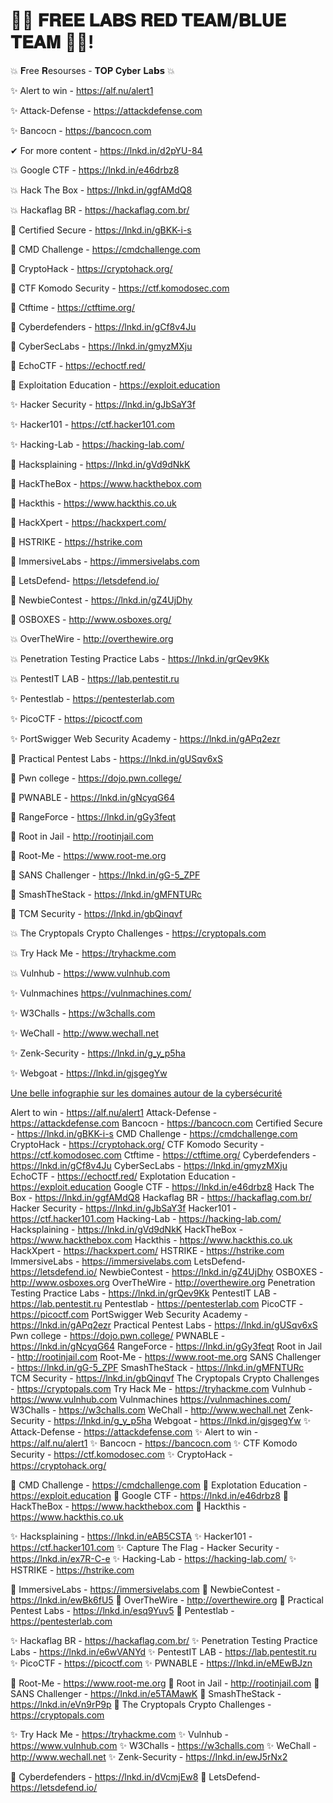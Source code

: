 # 🔴🔵 𝐅𝐑𝐄𝐄 𝐋𝐀𝐁𝐒 𝐑𝐄𝐃 𝐓𝐄𝐀𝐌/𝐁𝐋𝐔𝐄 𝐓𝐄𝐀𝐌 🔵🔴!

💥 𝐅ree 𝐑esourses - 𝐓𝐎𝐏 𝐂𝐲𝐛𝐞𝐫 𝐋𝐚𝗯𝘀 💥

✨ Alert to win - https://alf.nu/alert1

✨ Attack-Defense - https://attackdefense.com

✨ Bancocn - https://bancocn.com


✔ For more content - https://lnkd.in/d2pYU-84


💥 Google CTF - https://lnkd.in/e46drbz8

💥 Hack The Box - https://lnkd.in/ggfAMdQ8

💥 Hackaflag BR - https://hackaflag.com.br/


🎡 Certified Secure - https://lnkd.in/gBKK-i-s

🎡 CMD Challenge - https://cmdchallenge.com

🎡 CryptoHack - https://cryptohack.org/


🧶 CTF Komodo Security - https://ctf.komodosec.com

🧶 Ctftime - https://ctftime.org/

🧶 Cyberdefenders - https://lnkd.in/gCf8v4Ju


🎇 CyberSecLabs - https://lnkd.in/gmyzMXju

🎇 EchoCTF - https://echoctf.red/

🎇 Exploitation Education - https://exploit.education


✨ Hacker Security - https://lnkd.in/gJbSaY3f

✨ Hacker101 - https://ctf.hacker101.com

✨ Hacking-Lab - https://hacking-lab.com/


🎡 Hacksplaining - https://lnkd.in/gVd9dNkK

🎡 HackTheBox - https://www.hackthebox.com

🎡 Hackthis - https://www.hackthis.co.uk


🧶 HackXpert - https://hackxpert.com/

🧶 HSTRIKE - https://hstrike.com

🧶 ImmersiveLabs - https://immersivelabs.com


🎇 LetsDefend- https://letsdefend.io/

🎇 NewbieContest - https://lnkd.in/gZ4UjDhy

🎇 OSBOXES - http://www.osboxes.org/


💥 OverTheWire - http://overthewire.org

💥 Penetration Testing Practice Labs - https://lnkd.in/grQev9Kk

💥 PentestIT LAB - https://lab.pentestit.ru


✨ Pentestlab - https://pentesterlab.com

✨ PicoCTF - https://picoctf.com

✨ PortSwigger Web Security Academy - https://lnkd.in/gAPq2ezr


🎡 Practical Pentest Labs - https://lnkd.in/gUSqv6xS

🎡 Pwn college - https://dojo.pwn.college/

🎡 PWNABLE - https://lnkd.in/gNcyqG64


🧶 RangeForce - https://lnkd.in/gGy3feqt

🧶 Root in Jail - http://rootinjail.com

🧶 Root-Me - https://www.root-me.org


🎇 SANS Challenger - https://lnkd.in/gG-5_ZPF

🎇 SmashTheStack - https://lnkd.in/gMFNTURc

🎇 TCM Security - https://lnkd.in/gbQinqvf


💥 The Cryptopals Crypto Challenges - https://cryptopals.com

💥 Try Hack Me - https://tryhackme.com

💥 Vulnhub - https://www.vulnhub.com


✨ Vulnmachines https://vulnmachines.com/

✨ W3Challs - https://w3challs.com

✨ WeChall - http://www.wechall.net

✨ Zenk-Security - https://lnkd.in/g_y_p5ha

✨ Webgoat - https://lnkd.in/gjsgegYw

[Une belle infographie sur les domaines autour de la cybersécurité](https://user-images.githubusercontent.com/88338613/216723642-25c5890a-3b54-4b7f-b0f5-1cdfb95ddee5.jpg)


Alert to win - https://alf.nu/alert1
Attack-Defense - https://attackdefense.com
Bancocn - https://bancocn.com
Certified Secure - https://lnkd.in/gBKK-i-s
CMD Challenge - https://cmdchallenge.com
CryptoHack - https://cryptohack.org/
CTF Komodo Security - https://ctf.komodosec.com
Ctftime - https://ctftime.org/
Cyberdefenders - https://lnkd.in/gCf8v4Ju
CyberSecLabs - https://lnkd.in/gmyzMXju
EchoCTF - https://echoctf.red/
Explotation Education - https://exploit.education
Google CTF - https://lnkd.in/e46drbz8
Hack The Box - https://lnkd.in/ggfAMdQ8
Hackaflag BR - https://hackaflag.com.br/
Hacker Security - https://lnkd.in/gJbSaY3f
Hacker101 - https://ctf.hacker101.com
Hacking-Lab - https://hacking-lab.com/
Hacksplaining - https://lnkd.in/gVd9dNkK
HackTheBox - https://www.hackthebox.com
Hackthis - https://www.hackthis.co.uk
HackXpert - https://hackxpert.com/
HSTRIKE - https://hstrike.com
ImmersiveLabs - https://immersivelabs.com
LetsDefend- https://letsdefend.io/
NewbieContest - https://lnkd.in/gZ4UjDhy
OSBOXES - http://www.osboxes.org
OverTheWire - http://overthewire.org
Penetration Testing Practice Labs - https://lnkd.in/grQev9Kk
PentestIT LAB - https://lab.pentestit.ru
Pentestlab - https://pentesterlab.com
PicoCTF - https://picoctf.com
PortSwigger Web Security Academy - https://lnkd.in/gAPq2ezr
Practical Pentest Labs - https://lnkd.in/gUSqv6xS
Pwn college - https://dojo.pwn.college/
PWNABLE - https://lnkd.in/gNcyqG64
RangeForce - https://lnkd.in/gGy3feqt
Root in Jail - http://rootinjail.com
Root-Me - https://www.root-me.org
SANS Challenger - https://lnkd.in/gG-5_ZPF
SmashTheStack - https://lnkd.in/gMFNTURc
TCM Security - https://lnkd.in/gbQinqvf
The Cryptopals Crypto Challenges - https://cryptopals.com
Try Hack Me - https://tryhackme.com
Vulnhub - https://www.vulnhub.com
Vulnmachines https://vulnmachines.com/
W3Challs - https://w3challs.com
WeChall - http://www.wechall.net
Zenk-Security - https://lnkd.in/g_y_p5ha
Webgoat - https://lnkd.in/gjsgegYw
✨ Attack-Defense - https://attackdefense.com
✨ Alert to win - https://alf.nu/alert1
✨ Bancocn - https://bancocn.com
✨ CTF Komodo Security - https://ctf.komodosec.com
✨ CryptoHack - https://cryptohack.org/

🔅 CMD Challenge - https://cmdchallenge.com
🔅 Explotation Education - https://exploit.education
🔅 Google CTF - https://lnkd.in/e46drbz8
🔅 HackTheBox - https://www.hackthebox.com
🔅 Hackthis - https://www.hackthis.co.uk

✨ Hacksplaining - https://lnkd.in/eAB5CSTA
✨ Hacker101 - https://ctf.hacker101.com
✨ Capture The Flag - Hacker Security - https://lnkd.in/ex7R-C-e
✨ Hacking-Lab - https://hacking-lab.com/
✨ HSTRIKE - https://hstrike.com

🔅 ImmersiveLabs - https://immersivelabs.com
🔅 NewbieContest - https://lnkd.in/ewBk6fU5
🔅 OverTheWire - http://overthewire.org
🔅 Practical Pentest Labs - https://lnkd.in/esq9Yuv5
🔅 Pentestlab - https://pentesterlab.com

✨ Hackaflag BR - https://hackaflag.com.br/
✨ Penetration Testing Practice Labs - https://lnkd.in/e6wVANYd
✨ PentestIT LAB - https://lab.pentestit.ru
✨ PicoCTF - https://picoctf.com
✨ PWNABLE - https://lnkd.in/eMEwBJzn

🔅 Root-Me - https://www.root-me.org
🔅 Root in Jail - http://rootinjail.com
🔅 SANS Challenger - https://lnkd.in/e5TAMawK
🔅 SmashTheStack - https://lnkd.in/eVn9rP9p
🔅 The Cryptopals Crypto Challenges - https://cryptopals.com

✨ Try Hack Me - https://tryhackme.com
✨ Vulnhub - https://www.vulnhub.com
✨ W3Challs - https://w3challs.com
✨ WeChall - http://www.wechall.net
✨ Zenk-Security - https://lnkd.in/ewJ5rNx2

🔰 Cyberdefenders - https://lnkd.in/dVcmjEw8
🔰 LetsDefend- https://letsdefend.io/
